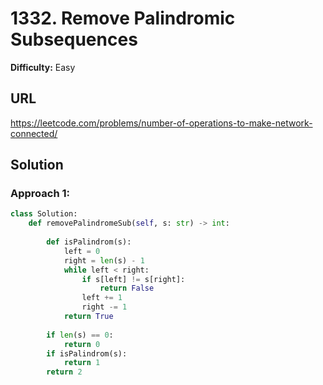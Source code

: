 # 1332. Remove Palindromic Subsequences

**Difficulty:** Easy

## URL

https://leetcode.com/problems/number-of-operations-to-make-network-connected/

## Solution

### Approach 1:

```python
class Solution:
    def removePalindromeSub(self, s: str) -> int:
        
        def isPalindrom(s):
            left = 0
            right = len(s) - 1
            while left < right:
                if s[left] != s[right]:
                    return False
                left += 1
                right -= 1
            return True
        
        if len(s) == 0:
            return 0
        if isPalindrom(s):
            return 1
        return 2
        
```


